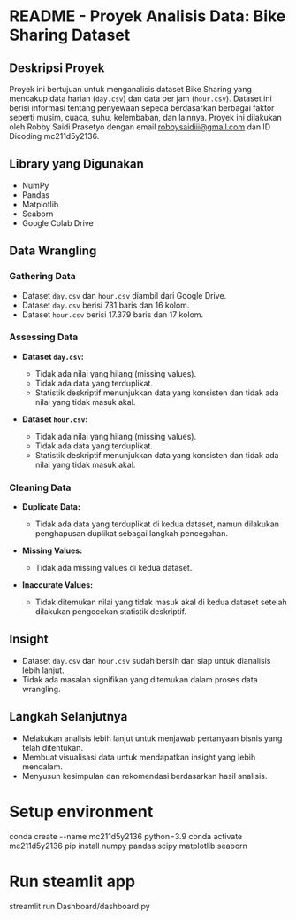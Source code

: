 
# README - Proyek Analisis Data: Bike Sharing Dataset

## Deskripsi Proyek
Proyek ini bertujuan untuk menganalisis dataset Bike Sharing yang mencakup data harian (`day.csv`) dan data per jam (`hour.csv`). Dataset ini berisi informasi tentang penyewaan sepeda berdasarkan berbagai faktor seperti musim, cuaca, suhu, kelembaban, dan lainnya. Proyek ini dilakukan oleh Robby Saidi Prasetyo dengan email robbysaidiii@gmail.com dan ID Dicoding mc211d5y2136.

## Library yang Digunakan
- NumPy
- Pandas
- Matplotlib
- Seaborn
- Google Colab Drive

## Data Wrangling

### Gathering Data
- Dataset `day.csv` dan `hour.csv` diambil dari Google Drive.
- Dataset `day.csv` berisi 731 baris dan 16 kolom.
- Dataset `hour.csv` berisi 17.379 baris dan 17 kolom.

### Assessing Data
- **Dataset `day.csv`:**
  - Tidak ada nilai yang hilang (missing values).
  - Tidak ada data yang terduplikat.
  - Statistik deskriptif menunjukkan data yang konsisten dan tidak ada nilai yang tidak masuk akal.

- **Dataset `hour.csv`:**
  - Tidak ada nilai yang hilang (missing values).
  - Tidak ada data yang terduplikat.
  - Statistik deskriptif menunjukkan data yang konsisten dan tidak ada nilai yang tidak masuk akal.

### Cleaning Data
- **Duplicate Data:**
  - Tidak ada data yang terduplikat di kedua dataset, namun dilakukan penghapusan duplikat sebagai langkah pencegahan.
  
- **Missing Values:**
  - Tidak ada missing values di kedua dataset.

- **Inaccurate Values:**
  - Tidak ditemukan nilai yang tidak masuk akal di kedua dataset setelah dilakukan pengecekan statistik deskriptif.

## Insight
- Dataset `day.csv` dan `hour.csv` sudah bersih dan siap untuk dianalisis lebih lanjut.
- Tidak ada masalah signifikan yang ditemukan dalam proses data wrangling.

## Langkah Selanjutnya
- Melakukan analisis lebih lanjut untuk menjawab pertanyaan bisnis yang telah ditentukan.
- Membuat visualisasi data untuk mendapatkan insight yang lebih mendalam.
- Menyusun kesimpulan dan rekomendasi berdasarkan hasil analisis.

# Setup environment
conda create --name mc211d5y2136 python=3.9
conda activate mc211d5y2136
pip install numpy pandas scipy matplotlib seaborn 

# Run steamlit app
streamlit run Dashboard/dashboard.py


